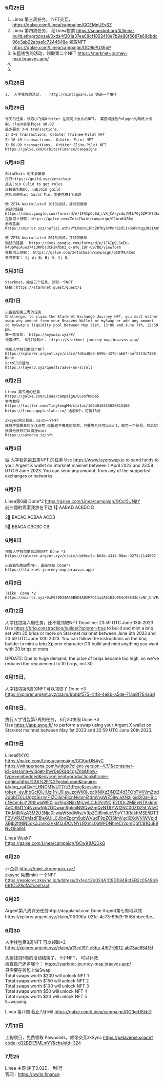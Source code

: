 ### 5月25日
1.  Linea 第三周任务， NFT交互， https://galxe.com/Linea/campaign/GCEMnUEySZ
2.  Linea 第四周任务， 给Linea投票     https://snapshot.org/#/linea-build.eth/proposal/0xda4f201a37ea08cf1892418e7b9e88f5687a68dbdc96c3ab22abaa1c7244648e     领取NFT  https://galxe.com/Linea/campaign/GC9kPUX6pP
3.  头盔钱包的活动，领取第二个NFT    https://starknet-journey-map.braavos.app/   
4. 
5.    
### 5月26日
```
1.  人字钱包的活动，   http://mintsquare.io 铸造一个NFT 
```
### 5月29日
```
今天的任务，领取小飞碟Orbiter 在银河上发布的NFT， 需要切换到Polygon的网络上领取，claim会消耗gas $0.02
最少要求 3~9 transactions,
1）3~9 transactions, Orbiter Trainee-Pilot NFT
2）10-49 transactions， Orbiter Pilot NFT
3）50-99 transactions， Orbiter Elite-Pilot NFT
https://galxe.com/OrbiterFinance/campaigns
```
### 5月30日
```
ZetaChain 的工会徽章
打开https://guild.xyz/zetachain
点击Join Gulid to get roles
连接钱包和DC，点击Join guild
然后点击Mint Guild Pin，需要花费1个马蹄

做 ZETA Assimilated 101的测试，并领取徽章
测试的链接：https://docs.google.com/forms/d/e/1FAIpQLSd_cVX_CArycdutWIL70jQZPtPt3kdNtjYw8iDP8khKXivNAg/viewform
在银河上领取：https://galxe.com/ZetaChain/campaign/GCormU4Rky
参考答案 https://mirror.xyz/hafizi.eth/VYLMaDn1JPcZ0fDy6YPnrZzdlJaOoFnKqgJ8iIAOy8E

做 ZETA Assimilated 201的测试，并领取徽章
测试的链接： https://docs.google.com/forms/d/e/1FAIpQLSeEU-k4UpVquAue374i3RPbsdCF2KM5Kz_q-nYG_IBr-C87DQ/viewform
在银河上领取： https://galxe.com/ZetaChain/campaign/GC8fMU4Ced
参考答案： C; A; B; B; D; C; B;

```
### 5月31日
```
Starknet，完成三个任务，领取一个NFT
链接：https://starknet.quest/quest/1
```
### 6月1日
```
头盔钱包第三周的任务
Challenge: to claim the Starknet Exchange Journey NFT, you must either swap any amount from your Braavos Wallet or mySwap or add any amount to mySwap’s liquidity pool between May 31st, 13:00 and June 7th, 12:59 pm.
做一笔交易， https://myswap.xyz/#/
领取NFT， 6月7号截止： https://starknet-journey-map.braavos.app/
 
领取人字钱包第四个NFT 
https://xplorer.argent.xyz/claim/fd6a48d5-699b-427b-ab67-baf237dc7208  Done
Scroll的活动
https://layer3.xyz/quests/aave-on-scroll
```
### 6月2日
```
Linea 第五周的任务
https://galxe.com/Linea/campaign/GC8ofUNp65
参考教程
https://twitter.com/TingfengMM/status/1664036585820815360
https://linea.gopluslabs.io/ 选前8个，可得15分  
```
```
zkSync刷交易量，mint一个NFT
推特不需要真的关注点赞,电报也不用真的加群，只要等几秒可以mint，做完一个账号，然后切换其他账号可以直接mint
https://autodca.io/nft
```

### 6月3日
做 人字钱包第五周NFT 的任务
Use https://www.layerswap.io to send funds to your Argent X wallet on Starknet mainnet between 1 April 2023 and 23:59 UTC 6 June 2023. You can send any amount, from any of the supported exchanges or networks.
### 6月7日
Linea第6周   Done*2
https://galxe.com/Linea/campaign/GCcr5UNjtY   
前三题的答案我放在下边
1⃣ AABAD   ACBDC   D

2⃣ BACAC   ACBAA   ACDB

3⃣ BBACA   CBCBC   CB 

### 6月8日
```
领取人字钱包第五周的NFT Done *3 
https://xplorer.argent.xyz/claim/cb60cc3c-b64b-4314-90ac-0273c1144597
```
```
头盔钱包第四周NFT，直接领取 Done*7
https://starknet-journey-map.braavos.app/
```
### 6月9日
```
Taiko  Done *2
https://mirror.xyz/0xF029D34A66B5D0AB2FFD11adA61E3b954c09843d/oNr_bhYPzx4w2PS18PrfLainlaWY3ThPxsjwroPdWe8

```
### 6月12日
人字钱包第六周任务，还不能领取NFT
Deadline: 23:59 UTC June 13th 2023
Use https://briq.construction/builder?xplorer=true to build and mint a briq set with 30 briqs or more on Starknet mainnet between June 6th 2023 and 23:59 UTC June 13th 2023. You can follow the instructions on the briq builder to mint a briq Xplorer character OR build and mint anything you want with 30 briqs or more.

UPDATE: Due to huge demand, the price of briqs became too high, so we've reduced the requirement to 10 briqs, not 30.

### 6月15日，
人字钱包第6周的NFT可以领取了 Done *3
https://xplorer.argent.xyz/claim/9bbbf575-41f8-4e8b-a5de-71aa8f764a6d

### 6月16日，
执行人字钱包第7周的任务， 6月20快照  Done *3  
Use https://app.avnu.fi/ to perform a swap using your Argent X wallet on Starknet mainnet between May 1st 2023 and 23:59 UTC June 20th 2023.


### 6月19日
Linea的KYC  
https://galxe.com/Linea/campaign/GCKurUN4yC   
https://withpersona.com/widget?client-version=4.7.1&container-id=persona-widget-1hyr0e0kdq4qs7nb&flow-type=embedded&environment=production&iframe-origin=https%3A%2F%2Fgalxe.com&inquiry-id=inq_ra4QvHLHNCM1vUTTfs3tPexe&session-token=eyJhbGciOiJIUzI1NiJ9.eyJzdWIiOiJpcXNlXzZlNXZ4d3FObTVKVmZpd3d6b1Z0UUgzdSIsImF1ZCI6InBlcnNvbmEtdmVyaWZ5IiwiaXNzIjoid2l0aHBlcnNvbmEuY29tIiwiaWF0IjoxNjg3NjIxMjUwLCJuYmYiOjE2ODc2MjEyNTAsImV4cCI6MTY4NzcwNjk2OCwianRpIjoiNWQwZmQzNTItYWI2NC00ZDZhLWIzOTAtMjRjNzA3M2U3Njc0IiwiaW5xdWlyeV9pZCI6ImlucV9yYTRRdkhMSE5DTTF2VVRUZnMzdFBleGUiLCJlbnZpcm9ubWVudF9pZCI6ImVudl9XdVViWVpjdXBjb2ttNlN5dkJUano3VkIifQ.iDCvNYLBXmL0aWPDNhreCr2pmDgfC81QuE8NvOEaIB4

Linea Week7   
https://galxe.com/Linea/campaign/GCw91UQDkQ  
### 6月20
zk企鹅
https://mint.zkpenguin.xyz/   
zksync 免费mint 一个NFT  
https://explorer.zksync.io/address/0x1ec43b024A1C8D084BcfEB2c0548b6661C528dfA#contract 


### 6月25
 
Argent第八周评分任务http://dappland.com  Done
Argent第七周可以领https://xplorer.argent.xyz/claim/0ff09ffa-021e-4c73-89d3-15f6dbbecfbe、  

### 6月30
人字钱包第8周NFT 可以领取*3  
https://xplorer.argent.xyz/claim/a13cc197-c5ba-49f7-9812-ab73ae884f5f   

头盔钱包5周的活动结束了， 5个NFT， 可以补救   
检查自己还差哪个： https://starknet-journey-map.braavos.app/   
只需要在钱包上做Swap    
Total swaps worth $200 will unlock NFT 1  
Total swaps worth $150 will unlock NFT 2  
Total swaps worth $100 will unlock NFT 3  
Total swaps worth $50 will unlock NFT 4  
Total swaps worth $20 will unlock NFT 5  
5+wusong

Linea 第八周 截止7月5号
https://galxe.com/Linea/campaign/GCfkeUSkbD



### 7月13日
土狗项目，免费领取 Pawpoints，顺带交互zkSync
 https://petaverse.space?code=d32BElE5MLmYY&chainId=324


### 7月25 
Linea 主网 转了0.02E， 到1号  
官网：https://owlto.finance  
